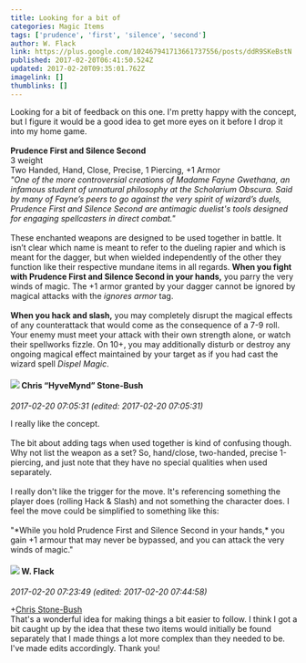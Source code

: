 ```yaml
---
title: Looking for a bit of
categories: Magic Items
tags: ['prudence', 'first', 'silence', 'second']
author: W. Flack
link: https://plus.google.com/102467941713661737556/posts/ddR9SKeBstN
published: 2017-02-20T06:41:50.524Z
updated: 2017-02-20T09:35:01.762Z
imagelink: []
thumblinks: []
---
```


Looking for a bit of feedback on this one. I&#39;m pretty happy with the concept, but I figure it would be a good idea to get more eyes on it before I drop it into my home game.<br /><br /><b>Prudence First and Silence Second</b> <br />3 weight<br />Two Handed, Hand, Close, Precise, 1 Piercing, +1 Armor<br /><i>&quot;One of the more controversial creations of Madame Fayne Gwethana, an infamous student of unnatural philosophy at the Scholarium Obscura. Said by many of Fayne’s peers to go against the very spirit of wizard’s duels, Prudence First and Silence Second are antimagic duelist&#39;s tools designed for engaging spellcasters in direct combat.&quot;</i><br /><br />These enchanted weapons are designed to be used together in battle. It isn’t clear which name is meant to refer to the dueling rapier and which is meant for the dagger, but when wielded independently of the other they function like their respective mundane items in all regards. <b>When you fight with Prudence First and Silence Second in your hands,</b> you parry the very winds of magic. The +1 armor granted by your dagger cannot be ignored by magical attacks with the <i>ignores armor</i> tag.  <br /><br /><b>When you hack and slash,</b> you may completely disrupt the magical effects of any counterattack that would come as the consequence of a 7-9 roll. Your enemy must meet your attack with their own strength alone, or watch their spellworks fizzle. On 10+, you may additionally disturb or destroy any ongoing magical effect maintained by your target as if you had cast the wizard spell <i>Dispel Magic</i>.<br />
<div id='comment z125th5pcnqbjfziu04cjzky5sj4xhjr5ng0k'>
  <h4><img src='{{site.baseurl}}//images/avatars/108053817066303198241_photo.jpg'> Chris “HyveMynd” Stone-Bush</h4>
      <p><cite>2017-02-20 07:05:31 (edited: 2017-02-20 07:05:31)</cite></p>
        <p>I really like the concept.<br /><br />The bit about adding tags when used together is kind of confusing though. Why not list the weapon as a set? So, hand/close, two-handed, precise 1-piercing, and just note that they have no special qualities when used separately.<br /><br />I really don&#39;t like the trigger for the move. It&#39;s referencing something the player does (rolling Hack &amp; Slash) and not something the character does. I feel the move could be simplified to something like this:<br /><br />&quot;*While you hold Prudence First and Silence Second in your hands,* you gain +1 armour that may never be bypassed, and you can attack the very winds of magic.&quot;</p>
</div>
        

<div id='comment z125th5pcnqbjfziu04cjzky5sj4xhjr5ng0k'>
  <h4><img src='{{site.baseurl}}//images/avatars/102467941713661737556_photo.jpg'> W. Flack</h4>
      <p><cite>2017-02-20 07:23:49 (edited: 2017-02-20 07:44:58)</cite></p>
        <p><span class="proflinkWrapper"><span class="proflinkPrefix">+</span><a class="proflink" href="https://plus.google.com/108053817066303198241" oid="108053817066303198241">Chris Stone-Bush</a></span> <br />That&#39;s a wonderful idea for making things a bit easier to follow. I think I got a bit caught up by the idea that these two items would initially be found separately that I made things a lot more complex than they needed to be. I&#39;ve made edits accordingly. Thank you!</p>
</div>
        